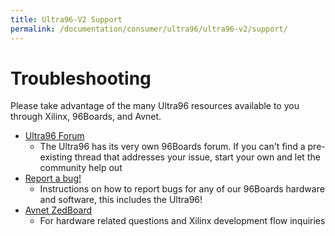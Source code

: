 ```yaml
---
title: Ultra96-V2 Support
permalink: /documentation/consumer/ultra96/ultra96-v2/support/
---
```

# Troubleshooting
Please take advantage of the many Ultra96 resources available to you through Xilinx, 96Boards, and Avnet.

- [Ultra96 Forum](https://discuss.96boards.org/c/products/ultra96)
   - The Ultra96 has its very own 96Boards forum. If you can't find a pre-existing thread that addresses your issue, start your own and let the community help out
- [Report a bug!](/documentation/Extras/Report_a_bug.md.html)
   - Instructions on how to report bugs for any of our 96Boards hardware and software, this includes the Ultra96!
- [Avnet ZedBoard](http://zedboard.org/forums/ultra96-hardware-design)
   - For hardware related questions and Xilinx development flow inquiries
